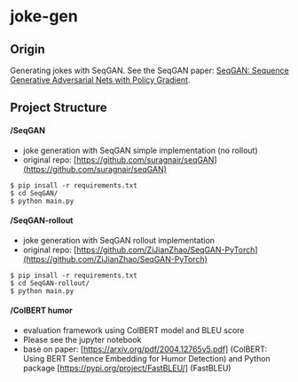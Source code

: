 # joke-gen

## Origin
Generating jokes with SeqGAN. See the SeqGAN paper: [SeqGAN: Sequence Generative Adversarial Nets with Policy Gradient](https://arxiv.org/pdf/1609.05473.pdf).

## Project Structure
#### /SeqGAN
- joke generation with SeqGAN simple implementation (no rollout) 
- original repo: [https://github.com/suragnair/seqGAN](https://github.com/suragnair/seqGAN)
```
$ pip insall -r requirements.txt
$ cd SeqGAN/
$ python main.py
```
#### /SeqGAN-rollout
- joke generation with SeqGAN rollout implementation 
- original repo: [https://github.com/ZiJianZhao/SeqGAN-PyTorch](https://github.com/ZiJianZhao/SeqGAN-PyTorch)
```
$ pip insall -r requirements.txt
$ cd SeqGAN-rollout/
$ python main.py
```
#### /ColBERT humor 
- evaluation framework using ColBERT model and BLEU score
- Please see the jupyter notebook
- base on paper: [https://arxiv.org/pdf/2004.12765v5.pdf] (ColBERT: Using BERT Sentence Embedding for
Humor Detection) and Python package [https://pypi.org/project/FastBLEU/] (FastBLEU)



    

